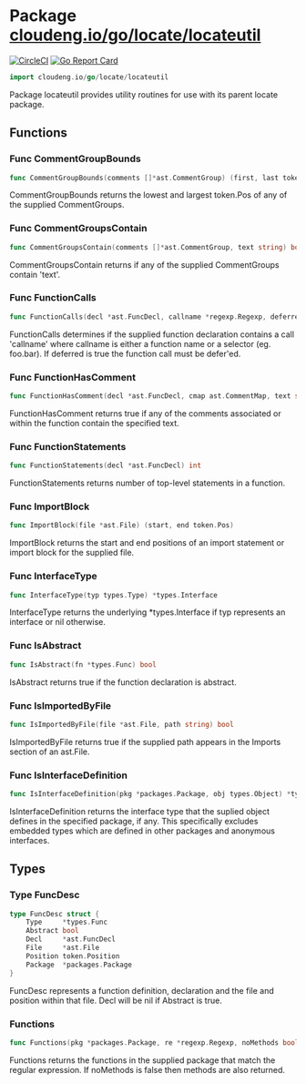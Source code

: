 # Package [cloudeng.io/go/locate/locateutil](https://pkg.go.dev/cloudeng.io/go/locate/locateutil?tab=doc)
[![CircleCI](https://circleci.com/gh/cloudengio/go.gotools.svg?style=svg)](https://circleci.com/gh/cloudengio/go.gotools) [![Go Report Card](https://goreportcard.com/badge/cloudeng.io/go/locate/locateutil)](https://goreportcard.com/report/cloudeng.io/go/locate/locateutil)

```go
import cloudeng.io/go/locate/locateutil
```

Package locateutil provides utility routines for use with its parent locate
package.

## Functions
### Func CommentGroupBounds
```go
func CommentGroupBounds(comments []*ast.CommentGroup) (first, last token.Pos)
```
CommentGroupBounds returns the lowest and largest token.Pos of any of the
supplied CommentGroups.

### Func CommentGroupsContain
```go
func CommentGroupsContain(comments []*ast.CommentGroup, text string) bool
```
CommentGroupsContain returns if any of the supplied CommentGroups contain
'text'.

### Func FunctionCalls
```go
func FunctionCalls(decl *ast.FuncDecl, callname *regexp.Regexp, deferred bool) []ast.Node
```
FunctionCalls determines if the supplied function declaration contains a
call 'callname' where callname is either a function name or a selector (eg.
foo.bar). If deferred is true the function call must be defer'ed.

### Func FunctionHasComment
```go
func FunctionHasComment(decl *ast.FuncDecl, cmap ast.CommentMap, text string) bool
```
FunctionHasComment returns true if any of the comments associated or within
the function contain the specified text.

### Func FunctionStatements
```go
func FunctionStatements(decl *ast.FuncDecl) int
```
FunctionStatements returns number of top-level statements in a function.

### Func ImportBlock
```go
func ImportBlock(file *ast.File) (start, end token.Pos)
```
ImportBlock returns the start and end positions of an import statement or
import block for the supplied file.

### Func InterfaceType
```go
func InterfaceType(typ types.Type) *types.Interface
```
InterfaceType returns the underlying *types.Interface if typ represents an
interface or nil otherwise.

### Func IsAbstract
```go
func IsAbstract(fn *types.Func) bool
```
IsAbstract returns true if the function declaration is abstract.

### Func IsImportedByFile
```go
func IsImportedByFile(file *ast.File, path string) bool
```
IsImportedByFile returns true if the supplied path appears in the Imports
section of an ast.File.

### Func IsInterfaceDefinition
```go
func IsInterfaceDefinition(pkg *packages.Package, obj types.Object) *types.Interface
```
IsInterfaceDefinition returns the interface type that the suplied object
defines in the specified package, if any. This specifically excludes
embedded types which are defined in other packages and anonymous interfaces.



## Types
### Type FuncDesc
```go
type FuncDesc struct {
	Type     *types.Func
	Abstract bool
	Decl     *ast.FuncDecl
	File     *ast.File
	Position token.Position
	Package  *packages.Package
}
```
FuncDesc represents a function definition, declaration and the file and
position within that file. Decl will be nil if Abstract is true.

### Functions

```go
func Functions(pkg *packages.Package, re *regexp.Regexp, noMethods bool) []FuncDesc
```
Functions returns the functions in the supplied package that match the
regular expression. If noMethods is false then methods are also returned.







